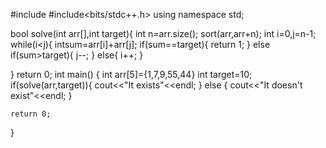 #include <iostream>
#include<bits/stdc++.h>
using namespace std;

bool solve(int arr[],int target){
    int n=arr.size();
    sort(arr,arr+n);
    int i=0,j=n-1;
    while(i<j){
        intsum=arr[i]+arr[j];
        if(sum==target){
            return 1;
        }
        else if(sum>target){
            j--;
        }
        else{
            i++;
        }
    
}
return 0;
int main()
{
   int arr[5]={1,7,9,55,44}
   int target=10;
   if(solve(arr,target)){
       cout<<"It exists"<<endl;
   }
   else
   {
       cout<<"It doesn't exist"<<endl;
   }

    return 0;
}
